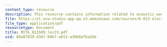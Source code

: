 ```yaml
---
content_type: resource
description: This resource contains information related to acoustic waves in gases.
file: https://ol-ocw-studio-app-qa.s3.amazonaws.com/courses/6-013-electromagnetics-and-applications-spring-2009/80a87839d38760b7a013a3068af6a2bb_MIT6_013S09_lec23.pdf
file_type: application/pdf
resourcetype: Document
title: MIT6_013S09_lec23.pdf
uid: 80a87839-d387-60b7-a013-a3068af6a2bb
---
```

